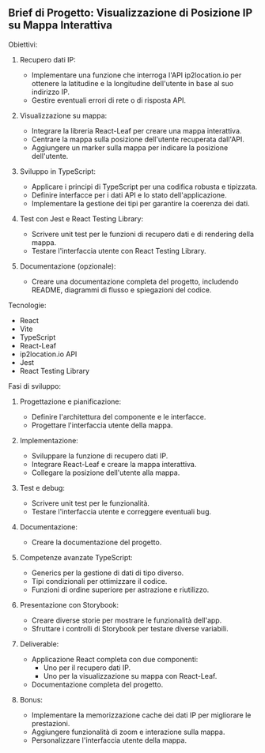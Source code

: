

## Brief di Progetto: Visualizzazione di Posizione IP su Mappa Interattiva

Obiettivi:

1. Recupero dati IP:
	- Implementare una funzione che interroga l'API ip2location.io per ottenere la latitudine e la longitudine dell'utente in base al suo indirizzo IP.
	- Gestire eventuali errori di rete o di risposta API.

2. Visualizzazione su mappa:

	- Integrare la libreria React-Leaf per creare una mappa interattiva.
	- Centrare la mappa sulla posizione dell'utente recuperata dall'API.
	- Aggiungere un marker sulla mappa per indicare la posizione dell'utente.

3. Sviluppo in TypeScript:

	- Applicare i principi di TypeScript per una codifica robusta e tipizzata.
	- Definire interfacce per i dati API e lo stato dell'applicazione.
	- Implementare la gestione dei tipi per garantire la coerenza dei dati.

4. Test con Jest e React Testing Library:

	- Scrivere unit test per le funzioni di recupero dati e di rendering della mappa.
	- Testare l'interfaccia utente con React Testing Library.

5. Documentazione (opzionale):

	- Creare una documentazione completa del progetto, includendo README, diagrammi di flusso e spiegazioni del codice.

Tecnologie:

- React
- Vite
- TypeScript
- React-Leaf
- ip2location.io API
- Jest
- React Testing Library

Fasi di sviluppo:

1. Progettazione e pianificazione:

	- Definire l'architettura del componente e le interfacce.
	- Progettare l'interfaccia utente della mappa.

2. Implementazione:

	- Sviluppare la funzione di recupero dati IP.
	- Integrare React-Leaf e creare la mappa interattiva.
	- Collegare la posizione dell'utente alla mappa.

3. Test e debug:

	- Scrivere unit test per le funzionalità.
	- Testare l'interfaccia utente e correggere eventuali bug.

4. Documentazione:

	- Creare la documentazione del progetto.

5. Competenze avanzate TypeScript:

	- Generics per la gestione di dati di tipo diverso.
	- Tipi condizionali per ottimizzare il codice.
	- Funzioni di ordine superiore per astrazione e riutilizzo.

6. Presentazione con Storybook:

	- Creare diverse storie per mostrare le funzionalità dell'app.
	- Sfruttare i controlli di Storybook per testare diverse variabili.

7. Deliverable:

	- Applicazione React completa con due componenti:
		- Uno per il recupero dati IP.
		- Uno per la visualizzazione su mappa con React-Leaf.
	- Documentazione completa del progetto.

8. Bonus:

	- Implementare la memorizzazione cache dei dati IP per migliorare le prestazioni.
	- Aggiungere funzionalità di zoom e interazione sulla mappa.
	- Personalizzare l'interfaccia utente della mappa.
